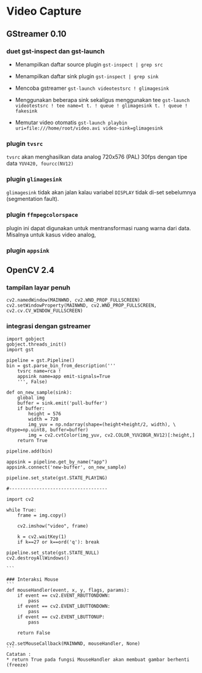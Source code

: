 # Video Capture

## GStreamer 0.10

### duet ****gst-inspect**** dan ****gst-launch****
+ Menampilkan daftar source plugin `gst-inspect | grep src`

+ Menampilkan daftar sink plugin `gst-inspect | grep sink`

+ Mencoba gstreamer `gst-launch videotestsrc ! glimagesink`

+ Menggunakan beberapa sink sekaligus menggunakan tee `gst-launch videotestsrc ! tee name=t t. ! queue ! glimagesink t. ! queue ! fakesink`

+ Memutar video otomatis `gst-launch playbin uri=file:///home/root/video.avi video-sink=glimagesink`

### plugin `tvsrc`
`tvsrc` akan menghasilkan data analog 720x576 (PAL) 30fps dengan tipe data `YUV420, fourcc(NV12)`

### plugin `glimagesink`
`glimagesink` tidak akan jalan kalau variabel `DISPLAY` tidak di-set sebelumnya (segmentation fault).

### plugin `ffmpegcolorspace`
plugin ini dapat digunakan untuk mentransformasi ruang warna dari data. 
Misalnya untuk kasus video analog, 

### plugin `appsink`

## OpenCV 2.4 

### tampilan layar penuh

```
cv2.namedWindow(MAINWND, cv2.WND_PROP_FULLSCREEN)          
cv2.setWindowProperty(MAINWND, cv2.WND_PROP_FULLSCREEN, 
cv2.cv.CV_WINDOW_FULLSCREEN)
```

### integrasi dengan gstreamer
````
import gobject
gobject.threads_init()
import gst

pipeline = gst.Pipeline()
bin = gst.parse_bin_from_description('''
	tvsrc name=rca !
	appsink name=app emit-signals=True
	''', False)

def on_new_sample(sink):
    global img
    buffer = sink.emit('pull-buffer')
    if buffer:
	    height = 576
	    width = 720
        img_yuv = np.ndarray(shape=(height+height/2, width), \
dtype=np.uint8, buffer=buffer)
        img = cv2.cvtColor(img_yuv, cv2.COLOR_YUV2BGR_NV12)[:height,]
    return True

pipeline.add(bin)

appsink = pipeline.get_by_name("app")
appsink.connect('new-buffer', on_new_sample) 

pipeline.set_state(gst.STATE_PLAYING)

#------------------------------------

import cv2

while True:
    frame = img.copy()
    
    cv2.imshow("video", frame)

    k = cv2.waitKey(1)
    if k==27 or k==ord('q'): break

pipeline.set_state(gst.STATE_NULL)
cv2.destroyAllWindows()

```

### Interaksi Mouse
```
def mouseHandler(event, x, y, flags, params):
    if event == cv2.EVENT_RBUTTONDOWN:
        pass
    if event == cv2.EVENT_LBUTTONDOWN:
        pass
    if event == cv2.EVENT_LBUTTONUP:
        pass
        
    return False
    
cv2.setMouseCallback(MAINWND, mouseHandler, None)
```
Catatan : 
* return True pada fungsi MouseHandler akan membuat gambar berhenti (freeze)
